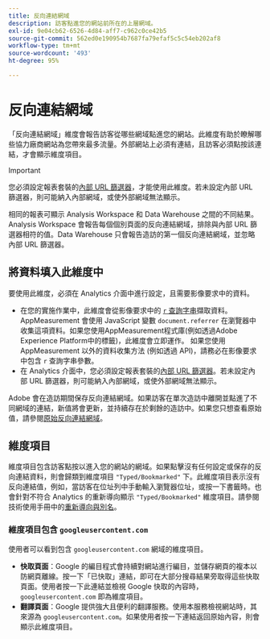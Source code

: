 ```yaml
---
title: 反向連結網域
description: 訪客點進您的網站前所在的上層網域。
exl-id: 9e04cb62-6526-4d84-aff7-c962c0ce42b5
source-git-commit: 562ed0e190954b7687fa79efaf5c5c54eb202af8
workflow-type: tm+mt
source-wordcount: '493'
ht-degree: 95%

---
```


# 反向連結網域

「反向連結網域」維度會報告訪客從哪些網域點進您的網站。此維度有助於瞭解哪些協力廠商網站為您帶來最多流量。外部網站上必須有連結，且訪客必須點按該連結，才會顯示維度項目。

>[!IMPORTANT]
>
>您必須設定報表套裝的[內部 URL 篩選器](/help/admin/admin/internal-url-filter-admin.md)，才能使用此維度。若未設定內部 URL 篩選器，則可能納入內部網域，或使外部網域無法顯示。

相同的報表可顯示 Analysis Workspace 和 Data Warehouse 之間的不同結果。Analysis Workspace 會報告每個個別頁面的反向連結網域，排除與內部 URL 篩選器相符的值。Data Warehouse 只會報告造訪的第一個反向連結網域，並忽略內部 URL 篩選器。

## 將資料填入此維度中

要使用此維度，必須在 Analytics 介面中進行設定，且需要影像要求中的資料。

* 在您的實施作業中，此維度會從影像要求中的 [`r` 查詢字串](/help/implement/validate/query-parameters.md)擷取資料。AppMeasurement 會使用 JavaScript 變數 `document.referrer` 在瀏覽器中收集這項資料。如果您使用AppMeasurement程式庫(例如透過Adobe Experience Platform中的標籤)，此維度會立即運作。 如果您使用 AppMeasurement 以外的資料收集方法 (例如透過 API)，請務必在影像要求中包含 `r` 查詢字串參數。
* 在 Analytics 介面中，您必須設定報表套裝的[內部 URL 篩選器](/help/admin/admin/internal-url-filter-admin.md)。若未設定內部 URL 篩選器，則可能納入內部網域，或使外部網域無法顯示。

Adobe 會在造訪期間保存反向連結網域。如果訪客在單次造訪中離開並點進了不同網域的連結，新值將會更新，並持續存在於剩餘的造訪中。如果您只想查看原始值，請參閱[原始反向連結網域](original-referring-domain.md)。

## 維度項目

維度項目包含訪客點按以進入您的網站的網域。如果點擊沒有任何設定或保存的反向連結資料，則會歸類到維度項目 `"Typed/Bookmarked"` 下。此維度項目表示沒有反向連結值，例如，當訪客在位址列中手動輸入瀏覽器位址，或按一下書籤時。也會針對不符合 Analytics 的重新導向顯示 `"Typed/Bookmarked"` 維度項目。請參閱技術使用手冊中的[重新導向與別名](/help/technotes/redirects.md)。

### 維度項目包含 `googleusercontent.com`

使用者可以看到包含 `googleusercontent.com` 網域的維度項目。

* **快取頁面**：Google 的編目程式會持續對網站進行編目，並儲存網頁的複本以防網頁離線。按一下「已快取」連結，即可在大部分搜尋結果旁取得這些快取頁面。使用者按一下此連結並檢視 Google 快取的內容時，`googleusercontent.com` 即為維度項目。
* **翻譯頁面**：Google 提供強大且便利的翻譯服務。使用本服務檢視網站時，其來源為 `googleusercontent.com`。如果使用者按一下連結返回原始內容，則會顯示此維度項目。
